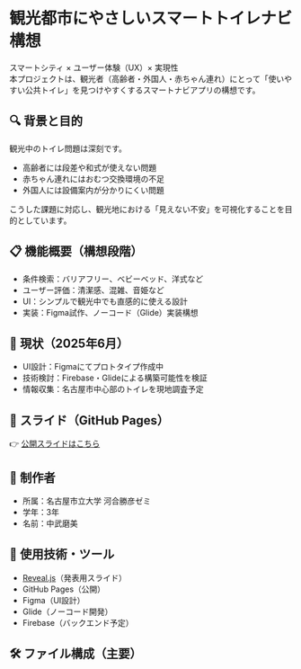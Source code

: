 # 観光都市にやさしいスマートトイレナビ構想

スマートシティ × ユーザー体験（UX）× 実現性  
本プロジェクトは、観光者（高齢者・外国人・赤ちゃん連れ）にとって「使いやすい公共トイレ」を見つけやすくするスマートナビアプリの構想です。

## 🔍 背景と目的

観光中のトイレ問題は深刻です。

- 高齢者には段差や和式が使えない問題
- 赤ちゃん連れにはおむつ交換環境の不足
- 外国人には設備案内が分かりにくい問題

こうした課題に対応し、観光地における「見えない不安」を可視化することを目的としています。

## 📋 機能概要（構想段階）

- 条件検索：バリアフリー、ベビーベッド、洋式など
- ユーザー評価：清潔感、混雑、音姫など
- UI：シンプルで観光中でも直感的に使える設計
- 実装：Figma試作、ノーコード（Glide）実装構想

## 🧪 現状（2025年6月）

- UI設計：Figmaにてプロトタイプ作成中
- 技術検討：Firebase・Glideによる構築可能性を検証
- 情報収集：名古屋市中心部のトイレを現地調査予定

## 🎥 スライド（GitHub Pages）

👉 [公開スライドはこちら](https://yourname.github.io/toilet-smartcity)

## 👤 制作者

- 所属：名古屋市立大学 河合勝彦ゼミ
- 学年：3年
- 名前：中武磨美

## 📝 使用技術・ツール

- [Reveal.js](https://revealjs.com/)（発表用スライド）
- GitHub Pages（公開）
- Figma（UI設計）
- Glide（ノーコード開発）
- Firebase（バックエンド予定）

## 🛠 ファイル構成（主要）

